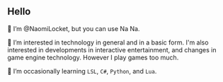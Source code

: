 ## Hello
👋 I’m @NaomiLocket, but you can use Na Na.

👀 I’m interested in technology in general and in a basic form. I'm also interested in developments in interactive entertainment, and changes in game engine technology.
However I play games too much.

🌱 I’m occasionally learning `LSL`, `C#`, `Python`, and `Lua`.

<!---
NaomiLocket/NaomiLocket is a ✨ special ✨ repository because its `README.md` (this file) appears on your GitHub profile.
You can click the Preview link to take a look at your changes.
--->
